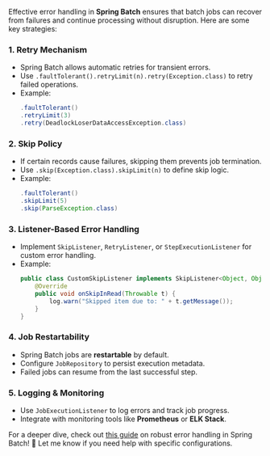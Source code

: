 Effective error handling in **Spring Batch** ensures that batch jobs can recover from failures and continue processing without disruption. Here are some key strategies:

### **1. Retry Mechanism**
- Spring Batch allows automatic retries for transient errors.
- Use `.faultTolerant().retryLimit(n).retry(Exception.class)` to retry failed operations.
- Example:
  ```java
  .faultTolerant()
  .retryLimit(3)
  .retry(DeadlockLoserDataAccessException.class)
  ```

### **2. Skip Policy**
- If certain records cause failures, skipping them prevents job termination.
- Use `.skip(Exception.class).skipLimit(n)` to define skip logic.
- Example:
  ```java
  .faultTolerant()
  .skipLimit(5)
  .skip(ParseException.class)
  ```

### **3. Listener-Based Error Handling**
- Implement `SkipListener`, `RetryListener`, or `StepExecutionListener` for custom error handling.
- Example:
  ```java
  public class CustomSkipListener implements SkipListener<Object, Object> {
      @Override
      public void onSkipInRead(Throwable t) {
          log.warn("Skipped item due to: " + t.getMessage());
      }
  }
  ```

### **4. Job Restartability**
- Spring Batch jobs are **restartable** by default.
- Configure `JobRepository` to persist execution metadata.
- Failed jobs can resume from the last successful step.

### **5. Logging & Monitoring**
- Use `JobExecutionListener` to log errors and track job progress.
- Integrate with monitoring tools like **Prometheus** or **ELK Stack**.

For a deeper dive, check out [this guide](https://www.javacodegeeks.com/2025/02/robust-error-handling-in-spring-batch.html) on robust error handling in Spring Batch! 🚀 Let me know if you need help with specific configurations.

